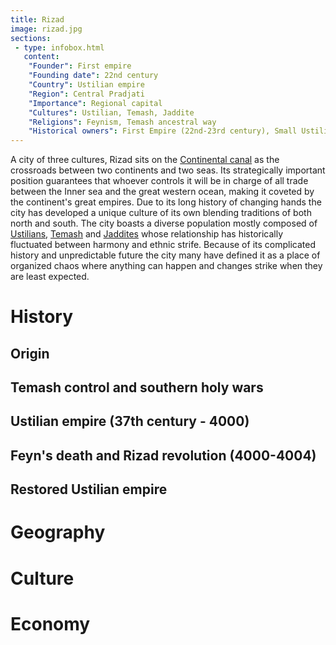 ```yaml
---
title: Rizad
image: rizad.jpg
sections:
 - type: infobox.html
   content:
    "Founder": First empire 
    "Founding date": 22nd century
    "Country": Ustilian empire
    "Region": Central Pradjati
    "Importance": Regional capital
    "Cultures": Ustilian, Temash, Jaddite
    "Religions": Feynism, Temash ancestral way
    "Historical owners": First Empire (22nd-23rd century), Small Ustilian states (23rd-26th century), Tamashkhan empire (26th-29th century), Disputed in the southern holy wars (29th-30th century), Independent city-state (30th-late 32nd century), Tamashkhan emprire (32nd-35th century), Independent city-state (35th-37th century), Ustilian empire (37th century onwards)
---
```


A city of three cultures, Rizad sits on the [Continental canal](https://raldamain.com/en/locations/natural/continental_canal.html) as the crossroads between two continents and two seas. Its strategically important position guarantees that whoever controls it will be in charge of all trade between the Inner sea and the great western ocean, making it coveted by the continent's great empires. Due to its long history of changing hands the city has developed a unique culture of its own blending traditions of both north and south. The city boasts a diverse population mostly composed of [Ustilians](https://raldamain.com/en/ideas/cultures/ustilian.html), [Temash](https://raldamain.com/en/ideas/cultures/temash.html) and [Jaddites](https://raldamain.com/en/ideas/cultures/jaddite.html) whose relationship has historically fluctuated between harmony and ethnic strife. Because of its complicated history and unpredictable future the city many have defined it as a place of organized chaos where anything can happen and changes strike when they are least expected. 

# History



## Origin

## Temash control and southern holy wars 

## Ustilian empire (37th century - 4000)

## Feyn's death and Rizad revolution (4000-4004)

## Restored Ustilian empire

# Geography



# Culture



# Economy
